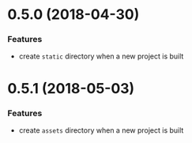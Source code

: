 # 0.5.0 (2018-04-30)

### Features

* create `static` directory when a new project is built


# 0.5.1 (2018-05-03)

### Features

* create `assets` directory when a new project is built